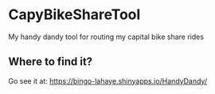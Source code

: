 # CapyBikeShareTool
My handy dandy tool for routing my capital bike share rides
## Where to find it?
Go see it at:
https://bingo-lahaye.shinyapps.io/HandyDandy/
